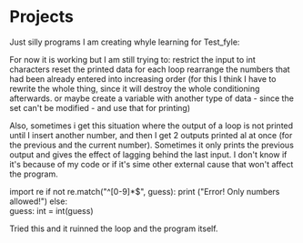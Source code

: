 # Projects
Just silly programs I am creating whyle learning
for Test_fyle:

For now it is working but I am still trying to:
  restrict the input to int characters
  reset the printed data for each loop
  rearrange the numbers that had been already entered into increasing order (for this I think I have to rewrite the whole thing, since it will destroy the whole conditioning afterwards. or maybe create a variable with another type of data - since the set can't be modified - and use that for printing) 

Also, sometimes i get this situation where the output of a loop is not printed until I insert another number, and then I get 2 outputs printed al at once (for the previous and the current number).
Sometimes it only prints the previous output and gives the effect of lagging behind the last input. I don't know if it's because of my code or if it's sime other external cause that won't affect the program.

 import re
    if not re.match("^[0-9]*$", guess):
        print ("Error! Only numbers allowed!")
    else:    
        guess: int = int(guess)
        
Tried this and it ruinned the loop and the program itself.
